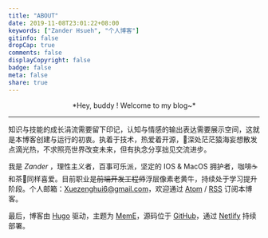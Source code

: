 ```yaml
---
title: "ABOUT"
date: 2019-11-08T23:01:22+08:00
keywords: ["Zander Hsueh", "个人博客"]
gitinfo: false
dropCap: true
comments: false
displayCopyright: false
badge: false
meta: false
share: true
---
```


<center> *Hey, buddy ! Welcome to my blog~* </center>

---

知识与技能的成长涓流需要留下印记，认知与情感的输出表达需要展示空间，这就是本博客创建与运行的初衷。执着于技术，热爱着开源，深处茫茫猿海妄想散发点滴光热，不求照亮世界改变未来，但有执念分享拙见交流进步。

我是 *Zander* ，理性主义者，百事可乐派，坚定的 IOS & MacOS 拥护者，咖啡☕️和茶🍵同样喜爱。目前职业是~~前端开发工程师~~浮层像素老黄牛，持续处于学习提升阶段。个人邮箱：[Xuezenghui6@gmail.com](mailto:xuezenghui6@gmail.com)，欢迎通过 [Atom](https://xuezenghui.com/atom.xml) / [RSS](https://xuezenghui.com/rss.xml) 订阅本博客。

最后，博客由 [Hugo](https://gohugo.io/) 驱动，主题为 [MemE](https://github.com/reuixiy/hugo-theme-meme)，源码位于 [GitHub](https://github.com/Xuezenghuigithub/xuezenghui.com)，通过 [Netlify](https://www.netlify.com/) 持续部署。
